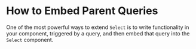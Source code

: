 # How to Embed Parent Queries

One of the most powerful ways to extend `Select` is to write functionality in your component, triggered by a query, and then embed that query into the `Select` component.
